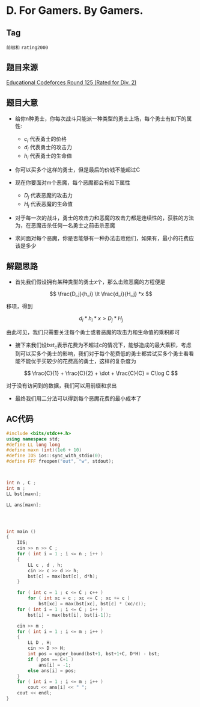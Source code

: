 # D. For Gamers. By Gamers.

## Tag

`前缀和` `rating2000`

## 题目来源 

[Educational Codeforces Round 125 (Rated for Div. 2)](https://codeforces.ml/contest/1657)

## 题目大意

- 给你n种勇士，你每次战斗只能派一种类型的勇士上场，每个勇士有如下的属性:
  - $c_i$ 代表勇士的价格
  - $d_i$ 代表勇士的攻击力
  - $h_i$ 代表勇士的生命值

- 你可以买多个这样的勇士，但是最后的价钱不能超过C
- 现在你要面对m个恶魔，每个恶魔都会有如下属性
  - $D_j$ 代表恶魔的攻击力
  - $H_j$ 代表恶魔的生命值

- 对于每一次的战斗，勇士的攻击力和恶魔的攻击力都是连续性的，获胜的方法为，在恶魔击杀任何一名勇士之前击杀恶魔
- 求问面对每个恶魔，你是否能够有一种办法击败他们，如果有，最小的花费应该是多少

## 解题思路

- 首先我们假设拥有某种类型的勇士$x$个，那么击败恶魔的方程便是

$$
\frac{D_j}{h_i} \lt \frac{d_i}{H_j} *x 
$$

移项，得到

$$
d_i * h_i * x > D_j * H_j
$$

由此可见，我们只需要关注每个勇士或者恶魔的攻击力和生命值的乘积即可

- 接下来我们设$bst_c$表示花费为不超过c的情况下，能够造成的最大乘积，考虑到可以买多个勇士的影响，我们对于每个花费低的勇士都尝试买多个勇士看看能不能优于买较少的花费高的勇士，这样的复杂度为

$$
\frac{C}{1} + \frac{C}{2} + \dot + \frac{C}{C} = C\log C
$$

对于没有访问到的数据，我们可以用前缀和求出

- 最终我们用二分法可以得到每个恶魔花费的最小成本了

## AC代码
```cpp
#include <bits/stdc++.h>
using namespace std;
#define LL long long
#define maxn (int)(1e6 + 10)
#define IOS ios::sync_with_stdio(0);
#define FFF freopen("out", "w", stdout);



int n , C ;
int m ;
LL bst[maxn];

LL ans[maxn];




int main ()
{
    IOS;
    cin >> n >> C ;
    for ( int i = 1 ; i <= n ; i++ )
    {
        LL c , d , h;
        cin >> c >> d >> h;
        bst[c] = max(bst[c], d*h);
    }

    for ( int c = 1 ; c <= C ; c++ )
        for ( int xc = c ; xc <= C ; xc += c )
            bst[xc] = max(bst[xc], bst[c] * (xc/c));
    for ( int i = 1 ; i <= C ; i++ )
        bst[i] = max(bst[i], bst[i-1]);

    cin >> m ;
    for ( int i = 1 ; i <= m ; i++ )
    {
        LL D , H;
        cin >> D >> H;
        int pos = upper_bound(bst+1, bst+1+C, D*H) - bst;
        if ( pos == C+1 )
            ans[i] = -1;
        else ans[i] = pos;
    }
    for ( int i = 1 ; i <= m ; i++ )
        cout << ans[i] << " ";
    cout << endl;
}
```